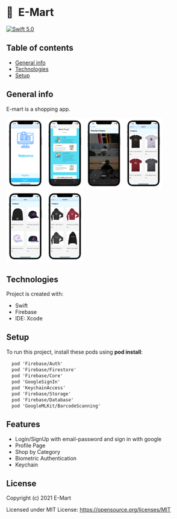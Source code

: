 # 🛒&nbsp; E-Mart
[![Swift 5.0](https://img.shields.io/badge/Swift-5.0-green.svg?style=flat)](https://developer.apple.com/swift/)


## Table of contents

* [General info](#general-info)
* [Technologies](#technologies)
* [Setup](#setup)

## General info

E-mart is a shopping app.
<p align = "left"><img src = "Assets/Simulator Screen Shot - iPhone 11 - 2021-01-26 at 16.34.34_iphone12prographite_portrait.png" width = "20%" height = "20%">
<img src = "Assets/Simulator Screen Shot - iPhone 11 - 2021-01-26 at 16.35.19_iphone12prographite_portrait.png" width = "20%" height = "20%">
<img src = "Assets/Simulator Screen Shot - iPhone 11 - 2021-01-26 at 16.35.29_iphone12prographite_portrait.png" width = "20%" height = "20%">
<img src = "Assets/Simulator Screen Shot - iPhone 11 - 2021-01-26 at 16.35.43_iphone12prographite_portrait.png" width = "20%" height = "20%">
<img src = "Assets/Simulator Screen Shot - iPhone 11 - 2021-01-26 at 16.36.01_iphone12prographite_portrait.png" width = "20%" height = "20%">
<img src = "Assets/Simulator Screen Shot - iPhone 11 - 2021-01-26 at 16.36.04_iphone12prographite_portrait.png" width = "20%" height = "20%">



</p>
	
## Technologies

Project is created with:
* Swift
* Firebase
* IDE: Xcode
	
## Setup

To run this project, install these pods using **pod install**:

```
  pod 'Firebase/Auth'
  pod 'Firebase/Firestore'
  pod 'Firebase/Core'
  pod 'GoogleSignIn'
  pod 'KeychainAccess'
  pod 'Firebase/Storage'
  pod 'Firebase/Database'
  pod 'GoogleMLKit/BarcodeScanning'

```
## Features

* Login/SignUp with email-password and sign in with google
* Profile Page
* Shop by Category
* Biometric Authentication
* Keychain 


## License

Copyright (c) 2021 E-Mart

Licensed under MIT License: https://opensource.org/licenses/MIT

